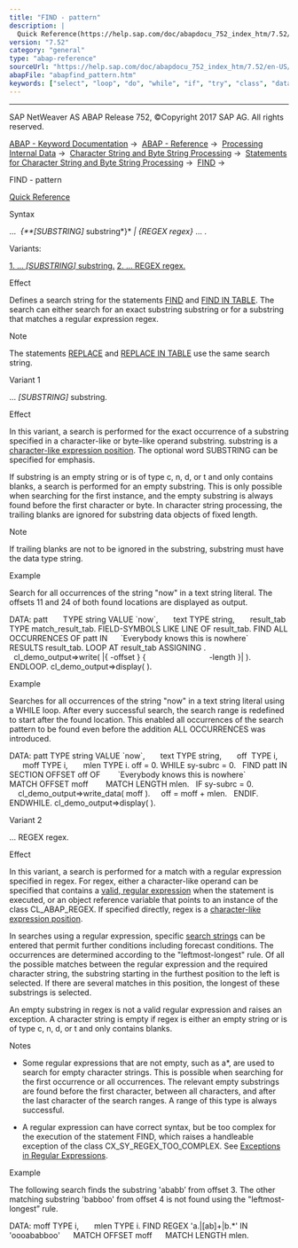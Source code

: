 ```yaml
---
title: "FIND - pattern"
description: |
  Quick Reference(https://help.sap.com/doc/abapdocu_752_index_htm/7.52/en-US/abapfind_shortref.htm) Syntax ...  SUBSTRING substring  REGEX regex ... . Variants: 1. ... SUBSTRING substring.(#!ABAP_VARIANT_1@1@) 2. ... REGEX regex.(#!ABAP_VARIANT_2@2@) Effect Defin
version: "7.52"
category: "general"
type: "abap-reference"
sourceUrl: "https://help.sap.com/doc/abapdocu_752_index_htm/7.52/en-US/abapfind_pattern.htm"
abapFile: "abapfind_pattern.htm"
keywords: ["select", "loop", "do", "while", "if", "try", "class", "data", "abapfind", "pattern"]
---
```


* * *

SAP NetWeaver AS ABAP Release 752, ©Copyright 2017 SAP AG. All rights reserved.

[ABAP - Keyword Documentation](https://help.sap.com/doc/abapdocu_752_index_htm/7.52/en-US/abenabap.htm) →  [ABAP - Reference](https://help.sap.com/doc/abapdocu_752_index_htm/7.52/en-US/abenabap_reference.htm) →  [Processing Internal Data](https://help.sap.com/doc/abapdocu_752_index_htm/7.52/en-US/abenabap_data_working.htm) →  [Character String and Byte String Processing](https://help.sap.com/doc/abapdocu_752_index_htm/7.52/en-US/abenabap_data_string.htm) →  [Statements for Character String and Byte String Processing](https://help.sap.com/doc/abapdocu_752_index_htm/7.52/en-US/abenstring_processing_statements.htm) →  [FIND](https://help.sap.com/doc/abapdocu_752_index_htm/7.52/en-US/abapfind.htm) → 

FIND - pattern

[Quick Reference](https://help.sap.com/doc/abapdocu_752_index_htm/7.52/en-US/abapfind_shortref.htm)

Syntax

...  *{**\[*SUBSTRING*\]* substring*}* *|* *{*REGEX regex*}* ... .

Variants:

[1\. ... *\[*SUBSTRING*\]* substring.](#!ABAP_VARIANT_1@1@)
[2\. ... REGEX regex.](#!ABAP_VARIANT_2@2@)

Effect

Defines a search string for the statements [FIND](https://help.sap.com/doc/abapdocu_752_index_htm/7.52/en-US/abapfind.htm) and [FIND IN TABLE](https://help.sap.com/doc/abapdocu_752_index_htm/7.52/en-US/abapfind_itab.htm). The search can either search for an exact substring substring or for a substring that matches a regular expression regex.

Note

The statements [REPLACE](https://help.sap.com/doc/abapdocu_752_index_htm/7.52/en-US/abapreplace.htm) and [REPLACE IN TABLE](https://help.sap.com/doc/abapdocu_752_index_htm/7.52/en-US/abapreplace_itab.htm) use the same search string.

Variant 1

... *\[*SUBSTRING*\]* substring.

Effect

In this variant, a search is performed for the exact occurrence of a substring specified in a character-like or byte-like operand substring. substring is a [character-like expression position](https://help.sap.com/doc/abapdocu_752_index_htm/7.52/en-US/abencharlike_expr_position_glosry.htm "Glossary Entry"). The optional word SUBSTRING can be specified for emphasis.

If substring is an empty string or is of type c, n, d, or t and only contains blanks, a search is performed for an empty substring. This is only possible when searching for the first instance, and the empty substring is always found before the first character or byte. In character string processing, the trailing blanks are ignored for substring data objects of fixed length.

Note

If trailing blanks are not to be ignored in the substring, substring must have the data type string.

Example

Search for all occurrences of the string "now" in a text string literal. The offsets 11 and 24 of both found locations are displayed as output.

DATA: patt       TYPE string VALUE \`now\`,
      text TYPE string,
      result\_tab TYPE match\_result\_tab.
FIELD-SYMBOLS <match> LIKE LINE OF result\_tab.
FIND ALL OCCURRENCES OF patt IN
     \`Everybody knows this is nowhere\`
     RESULTS result\_tab.
LOOP AT result\_tab ASSIGNING <match>.
  cl\_demo\_output=>write( |{ <match>-offset } {
                            <match>-length }| ).
ENDLOOP.
cl\_demo\_output=>display( ).

Example

Searches for all occurrences of the string "now" in a text string literal using a WHILE loop. After every successful search, the search range is redefined to start after the found location. This enabled all occurrences of the search pattern to be found even before the addition ALL OCCURRENCES was introduced.

DATA: patt TYPE string VALUE \`now\`,
      text TYPE string,
      off  TYPE i,
      moff TYPE i,
      mlen TYPE i.
off = 0.
WHILE sy-subrc = 0.
  FIND patt IN SECTION OFFSET off OF
       \`Everybody knows this is nowhere\`
       MATCH OFFSET moff
       MATCH LENGTH mlen.
  IF sy-subrc = 0.
    cl\_demo\_output=>write\_data( moff ).
    off = moff + mlen.
  ENDIF.
ENDWHILE.
cl\_demo\_output=>display( ).

Variant 2

... REGEX regex.

Effect

In this variant, a search is performed for a match with a regular expression specified in regex. For regex, either a character-like operand can be specified that contains a [valid, regular expression](https://help.sap.com/doc/abapdocu_752_index_htm/7.52/en-US/abenregex_syntax.htm) when the statement is executed, or an object reference variable that points to an instance of the class CL\_ABAP\_REGEX. If specified directly, regex is a [character-like expression position](https://help.sap.com/doc/abapdocu_752_index_htm/7.52/en-US/abencharlike_expr_position_glosry.htm "Glossary Entry").

In searches using a regular expression, specific [search strings](https://help.sap.com/doc/abapdocu_752_index_htm/7.52/en-US/abenregex_search.htm) can be entered that permit further conditions including forecast conditions. The occurrences are determined according to the "leftmost-longest" rule. Of all the possible matches between the regular expression and the required character string, the substring starting in the furthest position to the left is selected. If there are several matches in this position, the longest of these substrings is selected.

An empty substring in regex is not a valid regular expression and raises an exception. A character string is empty if regex is either an empty string or is of type c, n, d, or t and only contains blanks.

Notes

-   Some regular expressions that are not empty, such as a\*, are used to search for empty character strings. This is possible when searching for the first occurrence or all occurrences. The relevant empty substrings are found before the first character, between all characters, and after the last character of the search ranges. A range of this type is always successful.
    
-   A regular expression can have correct syntax, but be too complex for the execution of the statement FIND, which raises a handleable exception of the class CX\_SY\_REGEX\_TOO\_COMPLEX. See [Exceptions in Regular Expressions](https://help.sap.com/doc/abapdocu_752_index_htm/7.52/en-US/abenregex_exceptions.htm).
    

Example

The following search finds the substring 'ababb’ from offset 3. The other matching substring 'babboo' from offset 4 is not found using the "leftmost-longest” rule.

DATA: moff TYPE i,
      mlen TYPE i.
FIND REGEX 'a.|\[ab\]+|b.\*' IN 'oooababboo'
     MATCH OFFSET moff
     MATCH LENGTH mlen.